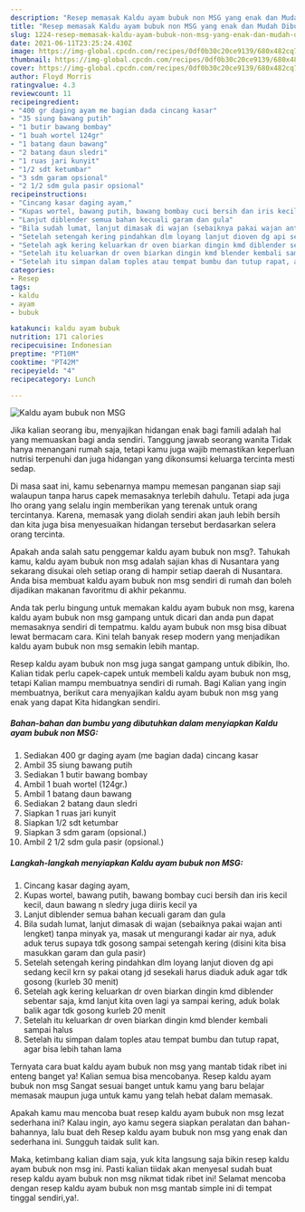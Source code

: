 ```yaml
---
description: "Resep memasak Kaldu ayam bubuk non MSG yang enak dan Mudah Dibuat"
title: "Resep memasak Kaldu ayam bubuk non MSG yang enak dan Mudah Dibuat"
slug: 1224-resep-memasak-kaldu-ayam-bubuk-non-msg-yang-enak-dan-mudah-dibuat
date: 2021-06-11T23:25:24.430Z
image: https://img-global.cpcdn.com/recipes/0df0b30c20ce9139/680x482cq70/kaldu-ayam-bubuk-non-msg-foto-resep-utama.jpg
thumbnail: https://img-global.cpcdn.com/recipes/0df0b30c20ce9139/680x482cq70/kaldu-ayam-bubuk-non-msg-foto-resep-utama.jpg
cover: https://img-global.cpcdn.com/recipes/0df0b30c20ce9139/680x482cq70/kaldu-ayam-bubuk-non-msg-foto-resep-utama.jpg
author: Floyd Morris
ratingvalue: 4.3
reviewcount: 11
recipeingredient:
- "400 gr daging ayam me bagian dada cincang kasar"
- "35 siung bawang putih"
- "1 butir bawang bombay"
- "1 buah wortel 124gr"
- "1 batang daun bawang"
- "2 batang daun sledri"
- "1 ruas jari kunyit"
- "1/2 sdt ketumbar"
- "3 sdm garam opsional"
- "2 1/2 sdm gula pasir opsional"
recipeinstructions:
- "Cincang kasar daging ayam,"
- "Kupas wortel, bawang putih, bawang bombay cuci bersih dan iris kecil kecil, daun bawang n sledry juga diiris kecil ya"
- "Lanjut diblender semua bahan kecuali garam dan gula"
- "Bila sudah lumat, lanjut dimasak di wajan (sebaiknya pakai wajan anti lengket) tanpa minyak ya, masak ut mengurangi kadar air nya, aduk aduk terus supaya tdk gosong sampai setengah kering (disini kita bisa masukkan garam dan gula pasir)"
- "Setelah setengah kering pindahkan dlm loyang lanjut dioven dg api sedang kecil krn sy pakai otang jd sesekali harus diaduk aduk agar tdk gosong (kurleb 30 menit)"
- "Setelah agk kering keluarkan dr oven biarkan dingin kmd diblender sebentar saja, kmd lanjut kita oven lagi ya sampai kering, aduk bolak balik agar tdk gosong kurleb 20 menit"
- "Setelah itu keluarkan dr oven biarkan dingin kmd blender kembali sampai halus"
- "Setelah itu simpan dalam toples atau tempat bumbu dan tutup rapat, agar bisa lebih tahan lama"
categories:
- Resep
tags:
- kaldu
- ayam
- bubuk

katakunci: kaldu ayam bubuk 
nutrition: 171 calories
recipecuisine: Indonesian
preptime: "PT10M"
cooktime: "PT42M"
recipeyield: "4"
recipecategory: Lunch

---
```



![Kaldu ayam bubuk non MSG](https://img-global.cpcdn.com/recipes/0df0b30c20ce9139/680x482cq70/kaldu-ayam-bubuk-non-msg-foto-resep-utama.jpg)

Jika kalian seorang ibu, menyajikan hidangan enak bagi famili adalah hal yang memuaskan bagi anda sendiri. Tanggung jawab seorang  wanita Tidak hanya menangani rumah saja, tetapi kamu juga wajib memastikan keperluan nutrisi terpenuhi dan juga hidangan yang dikonsumsi keluarga tercinta mesti sedap.

Di masa  saat ini, kamu sebenarnya mampu memesan panganan siap saji walaupun tanpa harus capek memasaknya terlebih dahulu. Tetapi ada juga lho orang yang selalu ingin memberikan yang terenak untuk orang tercintanya. Karena, memasak yang diolah sendiri akan jauh lebih bersih dan kita juga bisa menyesuaikan hidangan tersebut berdasarkan selera orang tercinta. 



Apakah anda salah satu penggemar kaldu ayam bubuk non msg?. Tahukah kamu, kaldu ayam bubuk non msg adalah sajian khas di Nusantara yang sekarang disukai oleh setiap orang di hampir setiap daerah di Nusantara. Anda bisa membuat kaldu ayam bubuk non msg sendiri di rumah dan boleh dijadikan makanan favoritmu di akhir pekanmu.

Anda tak perlu bingung untuk memakan kaldu ayam bubuk non msg, karena kaldu ayam bubuk non msg gampang untuk dicari dan anda pun dapat memasaknya sendiri di tempatmu. kaldu ayam bubuk non msg bisa dibuat lewat bermacam cara. Kini telah banyak resep modern yang menjadikan kaldu ayam bubuk non msg semakin lebih mantap.

Resep kaldu ayam bubuk non msg juga sangat gampang untuk dibikin, lho. Kalian tidak perlu capek-capek untuk membeli kaldu ayam bubuk non msg, tetapi Kalian mampu membuatnya sendiri di rumah. Bagi Kalian yang ingin membuatnya, berikut cara menyajikan kaldu ayam bubuk non msg yang enak yang dapat Kita hidangkan sendiri.

<!--inarticleads1-->

##### Bahan-bahan dan bumbu yang dibutuhkan dalam menyiapkan Kaldu ayam bubuk non MSG:

1. Sediakan 400 gr daging ayam (me bagian dada) cincang kasar
1. Ambil 35 siung bawang putih
1. Sediakan 1 butir bawang bombay
1. Ambil 1 buah wortel (124gr.)
1. Ambil 1 batang daun bawang
1. Sediakan 2 batang daun sledri
1. Siapkan 1 ruas jari kunyit
1. Siapkan 1/2 sdt ketumbar
1. Siapkan 3 sdm garam (opsional.)
1. Ambil 2 1/2 sdm gula pasir (opsional.)




<!--inarticleads2-->

##### Langkah-langkah menyiapkan Kaldu ayam bubuk non MSG:

1. Cincang kasar daging ayam,
1. Kupas wortel, bawang putih, bawang bombay cuci bersih dan iris kecil kecil, daun bawang n sledry juga diiris kecil ya
1. Lanjut diblender semua bahan kecuali garam dan gula
1. Bila sudah lumat, lanjut dimasak di wajan (sebaiknya pakai wajan anti lengket) tanpa minyak ya, masak ut mengurangi kadar air nya, aduk aduk terus supaya tdk gosong sampai setengah kering (disini kita bisa masukkan garam dan gula pasir)
1. Setelah setengah kering pindahkan dlm loyang lanjut dioven dg api sedang kecil krn sy pakai otang jd sesekali harus diaduk aduk agar tdk gosong (kurleb 30 menit)
1. Setelah agk kering keluarkan dr oven biarkan dingin kmd diblender sebentar saja, kmd lanjut kita oven lagi ya sampai kering, aduk bolak balik agar tdk gosong kurleb 20 menit
1. Setelah itu keluarkan dr oven biarkan dingin kmd blender kembali sampai halus
1. Setelah itu simpan dalam toples atau tempat bumbu dan tutup rapat, agar bisa lebih tahan lama




Ternyata cara buat kaldu ayam bubuk non msg yang mantab tidak ribet ini enteng banget ya! Kalian semua bisa mencobanya. Resep kaldu ayam bubuk non msg Sangat sesuai banget untuk kamu yang baru belajar memasak maupun juga untuk kamu yang telah hebat dalam memasak.

Apakah kamu mau mencoba buat resep kaldu ayam bubuk non msg lezat sederhana ini? Kalau ingin, ayo kamu segera siapkan peralatan dan bahan-bahannya, lalu buat deh Resep kaldu ayam bubuk non msg yang enak dan sederhana ini. Sungguh taidak sulit kan. 

Maka, ketimbang kalian diam saja, yuk kita langsung saja bikin resep kaldu ayam bubuk non msg ini. Pasti kalian tiidak akan menyesal sudah buat resep kaldu ayam bubuk non msg nikmat tidak ribet ini! Selamat mencoba dengan resep kaldu ayam bubuk non msg mantab simple ini di tempat tinggal sendiri,ya!.

